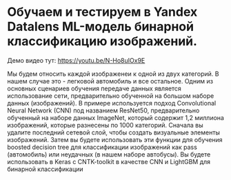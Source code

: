 # Обучаем и тестируем в Yandex Datalens ML-модель бинарной классификацию изображений. 
Демо видео тут: https://youtu.be/N-Ho8uIOx9E 
<P>Мы будем относить каждой изображенеи к одной из двух категорий. В нашем случае это - легковой автомобиль и все остальное. Одним из основных сценариев обучения передаче данных является использование сети, предварительно обученной на большом наборе данных (изображений). В примере используется подход Convolutional Neural Network (CNN) под названием ResNet50, предварительно обученный на наборе данных ImageNet, который содержит 1,2 миллиона изображений, которые разнесены по 1000 категорий. Сначала вы удалите последний сетевой слой, чтобы создать визуальные элементы изображений. Затем вы будете использовать эти функции для обучения boosted decision tree для классификации изображений как pass (автомобиль) или неудачных (в нашем наборе автобусы). Вы будете использовать в Keras с CNTK-toolkit в качестве CNN и LightGBM для бинарной классификации
 </P>
